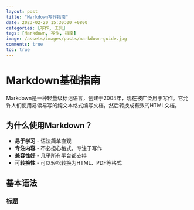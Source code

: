 ```yaml
---
layout: post
title: "Markdown写作指南"
date: 2023-02-20 15:30:00 +0800
categories: [写作, 工具]
tags: [Markdown, 写作, 指南]
image: /assets/images/posts/markdown-guide.jpg
comments: true
toc: true
---
```


# Markdown基础指南

Markdown是一种轻量级标记语言，创建于2004年，现在被广泛用于写作。它允许人们使用易读易写的纯文本格式编写文档，然后转换成有效的HTML文档。

## 为什么使用Markdown？

- **易于学习** - 语法简单直观
- **专注内容** - 不必担心格式，专注于写作
- **兼容性好** - 几乎所有平台都支持
- **可转换性** - 可以轻松转换为HTML、PDF等格式

## 基本语法

### 标题 